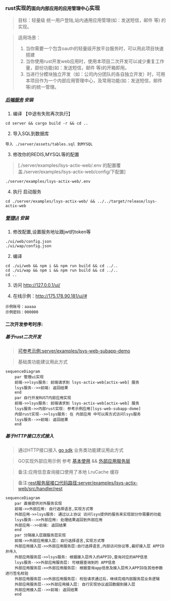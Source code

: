 ### rust实现的`面向内部应用的应用管理中心`实现

> 目标：轻量级 统一用户登陆,站内通用应用管理(如：发送短信，邮件 等) 的实现。

> 适用场景：
> 1. 当你需要一个包含oauth的轻量级开放平台服务时，可以用此项目快速搭建
> 2. 当你使用rust开发web应用时，使用本项目二次开发可以减少重复工作量，部份功能(如：发送短信，邮件 等)的开箱即用。
> 3. 当进行分模块独立开发（如：公司内分团队的各自独立开发）时，可用本项目作为一个内部应用管理中心，及常用功能(如：发送短信，邮件 等)的统一管理。


##### [后端服务](server) 安装

1. 编译 【中途有失败再次执行】
```
cd server && cargo build -r && cd ..
```

2. 导入SQL到数据库
```
导入 ./server/assets/tables.sql 到MYSQL
```

3. 修改你的REDIS,MYSQL等的配置
> [./server/examples/lsys-actix-web/.env 的配置覆盖./server/examples/lsys-actix-web/config/下配置]

```
./server/examples/lsys-actix-web/.env 
```

4. 执行 启动服务
```
cd ./server/examples/lsys-actix-web/ && ../../target/release/lsys-actix-web
```


##### [管理UI](ui) 安装 

1. 修改配置,设置服务地址跟jwt的token等
```
./ui/web/config.json
./ui/wap/config.json
```

2. 编译
```
cd ./ui/web && npm i && npm run build && cd ../..
cd ./ui/wap && npm i && npm run build && cd ../..
cd ..
```

3. 访问 http://127.0.0.1/ui/

4. 在线示例：http://175.178.90.181/ui/#

```
示例账号：aaaaa
示例密码：000000
```

#### 二次开发参考时序:

##### 基于rust二次开发

> [可参考示例:server/examples/lsys-web-subapp-demo](server/examples/lsys-web-subapp-demo/)

> 基础类功能建议用此方式

```mermaid
sequenceDiagram
    par 管理ui实现
    前端->>lsys服务: 前端请求到 lsys-actix-web[actix-web] 服务
    lsys服务-->>前端: 返回结果
    end
    par 自行开发RUST内部应用实现
    前端->>lsys服务: 前端请求到 lsys-actix-web[actix-web] 服务
    lsys服务->>内部rust实现: 参考示例应用[lsys-web-subapp-dome]
    内部rust实现-->>lsys服务: 在 内部应用 中可以库方式访问lsys服务
    lsys服务-->>前端: 返回结果
    end
```


##### 基于HTTP接口方式接入

> 通过HTTP接口接入 [go sdk](sdk/go/) 业务类功能建议用此方式

> GO实现外部应用示例 参考 [基本使用](sdk/go/examples/basic/)  && [外部应用服务层](sdk/go/examples/sub_app/)

> 备注:应用信息查询接口使用了本地 LruCache 缓存

> 备注:[rest服务层接口代码路径:server/examples/lsys-actix-web/src/handler/rest](server/examples/lsys-actix-web/src/handler/rest)

```mermaid
sequenceDiagram
    par 直接提供对外服务实现
    前端->>外部应用: 自行选择语言,实现方式等
    外部应用->>lsys服务: 通过以上协议 访问lsys提供的服务来实现部分你需要的功能
    lsys服务-->>外部应用: 处理结果返回到外部应用
    外部应用-->>前端: 返回结果
    end
    par 分隔接入层跟服务层实现
    前端->>外部应用接入层: 自行选择语言,实现方式等
    外部应用接入层->>外部应用服务层:自行选择语言,内部访问协议等,最好接入层 APPID 并传入
    外部应用服务层->>lsys服务: 根据接入层传入的APPID,查询对应的APP信息
    lsys服务-->>外部应用服务层: 可根据查询到的 APP信息 
    外部应用服务层->>外部应用服务层: 根据查询app信息及接入层传入APPID及其他参数 进行签名校验
    外部应用服务层->>外部应用服务层: 校验请求通过后，继续完成内部服务层业务逻辑
    外部应用服务层-->>外部应用接入层: 自行实现协议返回数据到接入层
    外部应用接入层-->>前端: 返回结果
    end
```
